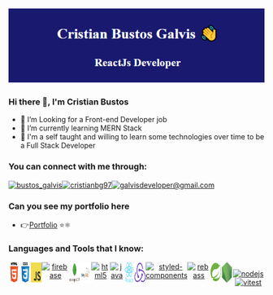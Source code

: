 <div align="center">
    <img src="https://raw.githubusercontent.com/GalvisDeveloper/GalvisDeveloper/main/Header.png" alt="Presentation">
</div>

### Hi there 👋, I'm Cristian Bustos

- 🔭 I’m Looking for a Front-end Developer job
- 🌱 I’m currently learning MERN Stack
- 🚩 I'm a self taught and willing to learn some technologies over time to be a Full Stack Developer

<h3 align="left">You can connect with me through:</h3>

<div style="display:flex;" align="left">
<!-- Twitter -->
<a href="https://twitter.com/bustos_galvis" target="blank">
<img align="center" src="https://cdn.worldvectorlogo.com/logos/twitter-4.svg" style="fill: white;" alt="bustos_galvis" height="30" width="40" /></a>
<!-- LinkedIn -->
<a href="https://linkedin.com/in/cristianbg97" target="blank"><img align="center" src="https://cdn.worldvectorlogo.com/logos/linkedin-icon.svg" alt="cristianbg97" height="30" width="40" /></a>
<!-- Gmail -->
<a href="mailto:galvisdeveloper@gmail.com" target="blank"><img align="center" src="https://cdn.worldvectorlogo.com/logos/official-gmail-icon-2020-.svg" alt="galvisdeveloper@gmail.com" height="30" width="40"/></a>
</div>
<!--
<h3 align="left">Here some of my projects:</h3>
<div>
- 🟢 Clone of WhatsApp Web 👉 [WhatsAppWeb-Clone](https://whatsappclone-rjs.web.app) ⚛️
- 🟢 A simple game of TicTacToe or Triki Traki (Local) 👉 [TicTacToe](https://game-tictactoe-cb.netlify.app) ⚛️
- 🟢 Website to generate specific gifs 👉 [GifGenerator](https://gdev-gifgenerator.netlify.app) ⚛️
</div>
-->
<h3 align="left">Can you see my portfolio here</h3>

- 👉[Portfolio](https://cabg-portfolio.netlify.app/) ⭐⚛️

<h3 align="left">Languages and Tools that I know:</h3>
<div align="center" style="display:flex;">
<!-- HTML 5 -->
<a href="https://www.w3.org/html/" target="_blank"><img src="https://raw.githubusercontent.com/devicons/devicon/master/icons/html5/html5-original-wordmark.svg" alt="html5" width="40" height="40"/></a>
<!-- Css 3 -->
<a href="https://www.w3schools.com/css/" target="_blank"><img src="https://raw.githubusercontent.com/devicons/devicon/master/icons/css3/css3-original-wordmark.svg" alt="css3" width="40" height="40"/></a>
 <!-- JavaScript -->
 <a href="https://developer.mozilla.org/en-US/docs/Web/JavaScript" target="_blank"><img src="https://raw.githubusercontent.com/devicons/devicon/master/icons/javascript/javascript-original.svg" alt="javascript" width="40" height="40"/></a>
 <!-- Firebase -->
 <a href="https://firebase.google.com/" target="_blank"><img src="https://www.vectorlogo.zone/logos/firebase/firebase-icon.svg" alt="firebase" width="40" height="40"/></a>
 <!-- mongoDB -->
 <a href="https://www.mongodb.com/" target="_blank"> <img src="https://raw.githubusercontent.com/devicons/devicon/master/icons/mongodb/mongodb-original-wordmark.svg" alt="mongodb" width="40" height="40"/> </a>
<!-- MySQL -->
<a href="https://www.mysql.com" target="_blank"><img src="https://raw.githubusercontent.com/github/explore/80688e429a7d4ef2fca1e82350fe8e3517d3494d/topics/mysql/mysql.png" alt="mysql" width="40" height="40" /></a>
 <!-- Git -->
 <a href="https://git-scm.com" target="_blank"><img src="https://cdn.worldvectorlogo.com/logos/git-icon.svg" alt="html5" width="40" height="40"/></a>
 <!-- Java -->
 <a href="https://www.java.com/es/" target = "_blank"><img src="https://cdn.worldvectorlogo.com/logos/java-4.svg" alt="java" width="40" height="40"/></a>
 <!-- React -->
 <a href="https://reactjs.org/" target="_blank"><img src="https://raw.githubusercontent.com/devicons/devicon/master/icons/react/react-original-wordmark.svg" alt="react" width="40" height="40"/></a>
 <!-- Redux -->
 <a href="https://redux.js.org" target="_blank"><img src="https://raw.githubusercontent.com/devicons/devicon/master/icons/redux/redux-original.svg" alt="redux" width="40" height="40"/></a>
 <!-- Styled-components -->
 <a href="https://styled-components.com/" target = "_blank"><img src="https://styled-components.com/atom.png" alt="styled-components" width="40" height="40"/></a>
 <!-- Rebass -->
 <a href="https://rebassjs.org" target = "_blank"><img src="https://avatars.githubusercontent.com/u/41265750?s=280&v=4" alt="rebass" width="40" height="40"/></a>
 <!-- Spring Boot -->
 <a href="https://spring.io/projects/spring-boot" target = "_blank"><img src="https://raw.githubusercontent.com/github/explore/80688e429a7d4ef2fca1e82350fe8e3517d3494d/topics/spring-boot/spring-boot.png" alt="springboot" width="40" height="40"/></a>
 <!-- NodeJs -->
 <a href="https://nodejs.org/es/" target = "_blank"><img src="https://raw.githubusercontent.com/github/explore/80688e429a7d4ef2fca1e82350fe8e3517d3494d/topics/nodejs/nodejs.png" alt="nodejs" width="40" height="40"/></a>

<!-- Vite/Vitest -->
 <a href="https://vitejs.dev/" target = "_blank"><img src="https://www.svgrepo.com/show/374167/vite.svg" alt="nodejs" width="40" height="40"/>
  <a href="https://vitest.dev/guide/features.html" target = "_blank"><img src="https://logowik.com/vitest-testing-framework-logo-vector-71449.html" alt="vitest" width="40" height="40"/>
</div>
